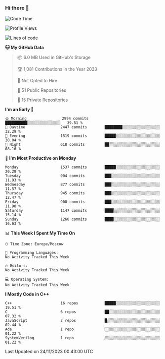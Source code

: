 ### Hi there 👋

<!--
**SemenMartynov/SemenMartynov** is a ✨ _special_ ✨ repository because its `README.md` (this file) appears on your GitHub profile.

Here are some ideas to get you started:

- 🔭 I’m currently working on ...
- 🌱 I’m currently learning ...
- 👯 I’m looking to collaborate on ...
- 🤔 I’m looking for help with ...
- 💬 Ask me about ...
- 📫 How to reach me: ...
- 😄 Pronouns: ...
- ⚡ Fun fact: ...
-->

<!--START_SECTION:waka-->
![Code Time](http://img.shields.io/badge/Code%20Time-0%20secs-blue)

![Profile Views](http://img.shields.io/badge/Profile%20Views-3-blue)

![Lines of code](https://img.shields.io/badge/From%20Hello%20World%20I%27ve%20Written-6.8%20million%20lines%20of%20code-blue)

**🐱 My GitHub Data** 

> 📦 6.0 MB Used in GitHub's Storage 
 > 
> 🏆 1,081 Contributions in the Year 2023
 > 
> 🚫 Not Opted to Hire
 > 
> 📜 51 Public Repositories 
 > 
> 🔑 15 Private Repositories 
 > 
**I'm an Early 🐤** 

```text
🌞 Morning                2994 commits        ██████████░░░░░░░░░░░░░░░   39.51 % 
🌆 Daytime                2447 commits        ████████░░░░░░░░░░░░░░░░░   32.29 % 
🌃 Evening                1519 commits        █████░░░░░░░░░░░░░░░░░░░░   20.04 % 
🌙 Night                  618 commits         ██░░░░░░░░░░░░░░░░░░░░░░░   08.16 % 
```
📅 **I'm Most Productive on Monday** 

```text
Monday                   1537 commits        █████░░░░░░░░░░░░░░░░░░░░   20.28 % 
Tuesday                  904 commits         ███░░░░░░░░░░░░░░░░░░░░░░   11.93 % 
Wednesday                877 commits         ███░░░░░░░░░░░░░░░░░░░░░░   11.57 % 
Thursday                 945 commits         ███░░░░░░░░░░░░░░░░░░░░░░   12.47 % 
Friday                   908 commits         ███░░░░░░░░░░░░░░░░░░░░░░   11.98 % 
Saturday                 1147 commits        ████░░░░░░░░░░░░░░░░░░░░░   15.14 % 
Sunday                   1260 commits        ████░░░░░░░░░░░░░░░░░░░░░   16.63 % 
```


📊 **This Week I Spent My Time On** 

```text
🕑︎ Time Zone: Europe/Moscow

💬 Programming Languages: 
No Activity Tracked This Week

🔥 Editors: 
No Activity Tracked This Week

💻 Operating System: 
No Activity Tracked This Week
```

**I Mostly Code in C++** 

```text
C++                      16 repos            █████░░░░░░░░░░░░░░░░░░░░   19.51 % 
C                        6 repos             ██░░░░░░░░░░░░░░░░░░░░░░░   07.32 % 
JavaScript               2 repos             █░░░░░░░░░░░░░░░░░░░░░░░░   02.44 % 
Ada                      1 repo              ░░░░░░░░░░░░░░░░░░░░░░░░░   01.22 % 
SystemVerilog            1 repo              ░░░░░░░░░░░░░░░░░░░░░░░░░   01.22 % 
```




 Last Updated on 24/11/2023 00:43:00 UTC
<!--END_SECTION:waka-->